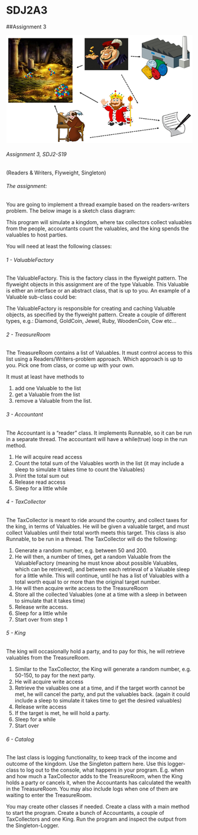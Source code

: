 # SDJ2A3
##Assignment 3


![Assignment diagram](Assignment_diagram.png)


###### Assignment 3, SDJ2-S19
(Readers & Writers, Flyweight, Singleton)
###### The assignment: 
You are going to implement a thread example based on the readers-writers problem.
The below image is a sketch class diagram:
 

This program will simulate a kingdom, where tax collectors collect valuables from the people, accountants count the valuables, and the king spends the valuables to host parties.


You will need at least the following classes:
###### 1 - ValuableFactory
The ValuableFactory. This is the factory class in the flyweight pattern. The flyweight objects in this assignment are of the type Valuable. 
This Valuable is either an interface or an abstract class, that is up to you. 
An example of a Valuable sub-class could be:

 

The ValuableFactory is responsible for creating and caching Valuable objects, as specified by the flyweight pattern. Create a couple of different types, e.g.: Diamond, GoldCoin, Jewel, Ruby, WoodenCoin, Cow etc…

###### 2 - TreasureRoom
The TreasureRoom contains a list of Valuables. It must control access to this list using a Readers/Writers-problem approach. Which approach is up to you. Pick one from class, or come up with your own.

It must at least have methods to 
1.	add one Valuable to the list
2.	get a Valuable from the list 
3.	remove a Valuable from the list.

###### 3 - Accountant
The Accountant is a “reader” class. It implements Runnable, so it can be run in a separate thread. The accountant will have a while(true) loop in the run method. 
1.	He will acquire read access
2.	Count the total sum of the Valuables worth in the list (it may include a sleep to simulate it takes time to count the Valuables)
3.	Print the total sum out
4.	Release read access
5.	Sleep for a little while

###### 4 - TaxCollector
The TaxCollector is meant to ride around the country, and collect taxes for the king, in terms of Valuables. He will be given a valuable target, and must collect Valuables until their total worth meets this target.
This class is also Runnable, to be run in a thread.
The TaxCollector will do the following:
1.	Generate a random number, e.g. between 50 and 200.
2.	He will then, a number of times, get a random Valuable from the ValuableFactory (meaning he must know about possible Valuables, which can be retrieved), and between each retrieval of a Valuable sleep for a little while. This will continue, until he has a list of Valuables with a total worth equal to or more than the original target number.
3.	He will then acquire write access to the TreasureRoom
4.	Store all the collected Valuables (one at a time with a sleep in between to simulate that it takes time)
5.	Release write access.
6.	Sleep for a little while
7.	Start over from step 1

###### 5 - King
The king will occasionally hold a party, and to pay for this, he will retrieve valuables from the TreasureRoom.
1.	Similar to the TaxCollector, the King will generate a random number, e.g. 50-150, to pay for the next party.
2.	He will acquire write access
3.	Retrieve the valuables one at a time, and if the target worth cannot be met, he will cancel the party, and put the valuables back. (again it could include a sleep to simulate it takes time to get the desired valuables)
4.	Release write access
5.	If the target is met, he will hold a party.
6.	Sleep for a while
7.	Start over

###### 6 - Catalog
The last class is logging functionality, to keep track of the income and outcome of the kingdom. Use the Singleton pattern here. 
Use this logger-class to log out to the console, what happens in your program. E.g. when and how much a TaxCollector adds to the TreasureRoom, when the King holds a party or cancels it, when the Accountants has calculated the wealth in the TreasureRoom. You may also include logs when one of them are waiting to enter the TreasureRoom.


You may create other classes if needed.
Create a class with a main method to start the program. Create a bunch of Accountants, a couple of TaxCollectors and one King. Run the program and inspect the output from the Singleton-Logger.

